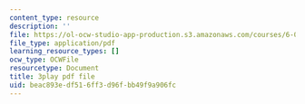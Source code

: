 ```yaml
---
content_type: resource
description: ''
file: https://ol-ocw-studio-app-production.s3.amazonaws.com/courses/6-01sc-introduction-to-electrical-engineering-and-computer-science-i-spring-2011/beac893edf516ff3d96fbb49f9a906fc_lF-7mmPHhG0.pdf
file_type: application/pdf
learning_resource_types: []
ocw_type: OCWFile
resourcetype: Document
title: 3play pdf file
uid: beac893e-df51-6ff3-d96f-bb49f9a906fc
---
```

